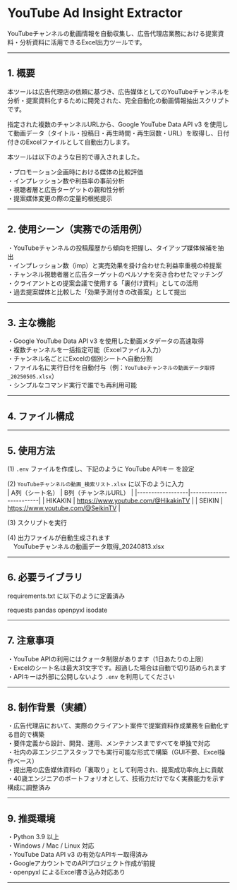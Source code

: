 # YouTube Ad Insight Extractor

YouTubeチャンネルの動画情報を自動収集し、広告代理店業務における提案資料・分析資料に活用できるExcel出力ツールです。

---

## 1. 概要
本ツールは広告代理店の依頼に基づき、広告媒体としてのYouTubeチャンネルを分析・提案資料化するために開発された、完全自動化の動画情報抽出スクリプトです。

指定された複数のチャンネルURLから、Google YouTube Data API v3 を使用して動画データ（タイトル・投稿日・再生時間・再生回数・URL）を取得し、日付付きのExcelファイルとして自動出力します。

本ツールは以下のような目的で導入されました。

・プロモーション企画時における媒体の比較評価  
・インプレッション数や利益率の事前分析  
・視聴者層と広告ターゲットの親和性分析  
・提案媒体変更の際の定量的根拠提示

---

## 2. 使用シーン（実務での活用例）

・YouTubeチャンネルの投稿履歴から傾向を把握し、タイアップ媒体候補を抽出  
・インプレッション数（imp）と実売効果を掛け合わせた利益率重視の枠提案  
・チャンネル視聴者層と広告ターゲットのペルソナを突き合わせたマッチング  
・クライアントとの提案会議で使用する「裏付け資料」としての活用  
・過去提案媒体と比較した「効果予測付きの改善案」として提出

---

## 3. 主な機能

・Google YouTube Data API v3 を使用した動画メタデータの高速取得  
・複数チャンネルを一括指定可能（Excelファイル入力）  
・チャンネル名ごとにExcelの個別シートへ自動分割  
・ファイル名に実行日付を自動付与（例：`YouTubeチャンネルの動画データ取得_20250505.xlsx`）  
・シンプルなコマンド実行で誰でも再利用可能

---

## 4. ファイル構成



---

## 5. 使用方法

(1) `.env` ファイルを作成し、下記のように YouTube APIキー を設定  

(2) `YouTubeチャンネルの動画_検索リスト.xlsx` に以下のように入力  
| A列（シート名） | B列（チャンネルURL） |
|------------------|------------------------|
| HIKAKIN          | https://www.youtube.com/@HikakinTV |
| SEIKIN           | https://www.youtube.com/@SeikinTV  |

(3) スクリプトを実行  



(4) 出力ファイルが自動生成されます  
　YouTubeチャンネルの動画データ取得_20240813.xlsx

 
---

## 6. 必要ライブラリ

requirements.txt に以下のように定義済み  

requests
pandas
openpyxl
isodate


---

## 7. 注意事項

・YouTube APIの利用にはクォータ制限があります（1日あたりの上限）  
・Excelのシート名は最大31文字です。超過した場合は自動で切り詰められます  
・APIキーは外部に公開しないよう `.env` を利用してください

---

## 8. 制作背景（実績）

・広告代理店において、実際のクライアント案件で提案資料作成業務を自動化する目的で構築  
・要件定義から設計、開発、運用、メンテナンスまですべてを単独で対応  
・社内の非エンジニアスタッフでも実行可能な形式で構築（GUI不要、Excel操作ベース）  
・提出用の広告媒体資料の「裏取り」として利用され、提案成功率向上に貢献  
・40歳エンジニアのポートフォリオとして、技術力だけでなく実務能力を示す構成に調整済み

---

## 9. 推奨環境

・Python 3.9 以上  
・Windows / Mac / Linux 対応  
・YouTube Data API v3 の有効なAPIキー取得済み  
・GoogleアカウントでのAPIプロジェクト作成が前提  
・openpyxl によるExcel書き込み対応あり

---
